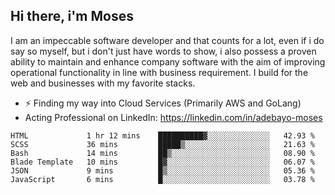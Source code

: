 ## Hi there, i'm Moses

I am an impeccable software developer and that counts for a lot, even if i do say so myself, but i don't just have words to show, i also possess a proven ability to maintain and enhance company software with the aim of improving operational functionality in line with business requirement. I build for the web and businesses with my favorite stacks.
- ⚡ Finding my way into Cloud Services (Primarily AWS and GoLang)
- Acting Professional on LinkedIn: https://linkedin.com/in/adebayo-moses

<!--START_SECTION:waka-->

```text
HTML             1 hr 12 mins    ██████████▓░░░░░░░░░░░░░░   42.93 %
SCSS             36 mins         █████▒░░░░░░░░░░░░░░░░░░░   21.63 %
Bash             14 mins         ██▒░░░░░░░░░░░░░░░░░░░░░░   08.90 %
Blade Template   10 mins         █▓░░░░░░░░░░░░░░░░░░░░░░░   06.07 %
JSON             9 mins          █▒░░░░░░░░░░░░░░░░░░░░░░░   05.36 %
JavaScript       6 mins          █░░░░░░░░░░░░░░░░░░░░░░░░   03.78 %
```

<!--END_SECTION:waka-->
